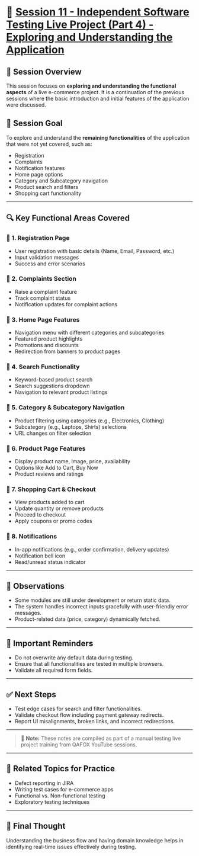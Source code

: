 # 📘 [Session 11 - Independent Software Testing Live Project (Part 4) - Exploring and Understanding the Application](https://www.youtube.com/watch?v=U5ug410y1xk&list=PLsjUcU8CQXGGguAbeip-Q_ZckElVGUwxQ&index=11)

## 🧠 Session Overview

This session focuses on **exploring and understanding the functional aspects** of a live e-commerce project. It is a continuation of the previous sessions where the basic introduction and initial features of the application were discussed.

## 🏁 Session Goal

To explore and understand the **remaining functionalities** of the application that were not yet covered, such as:

* Registration
* Complaints
* Notification features
* Home page options
* Category and Subcategory navigation
* Product search and filters
* Shopping cart functionality

---

## 🔍 Key Functional Areas Covered

### 🔹 1. **Registration Page**

* User registration with basic details (Name, Email, Password, etc.)
* Input validation messages
* Success and error scenarios

### 🔹 2. **Complaints Section**

* Raise a complaint feature
* Track complaint status
* Notification updates for complaint actions

### 🔹 3. **Home Page Features**

* Navigation menu with different categories and subcategories
* Featured product highlights
* Promotions and discounts
* Redirection from banners to product pages

### 🔹 4. **Search Functionality**

* Keyword-based product search
* Search suggestions dropdown
* Navigation to relevant product listings

### 🔹 5. **Category & Subcategory Navigation**

* Product filtering using categories (e.g., Electronics, Clothing)
* Subcategory (e.g., Laptops, Shirts) selections
* URL changes on filter selection

### 🔹 6. **Product Page Features**

* Display product name, image, price, availability
* Options like Add to Cart, Buy Now
* Product reviews and ratings

### 🔹 7. **Shopping Cart & Checkout**

* View products added to cart
* Update quantity or remove products
* Proceed to checkout
* Apply coupons or promo codes

### 🔹 8. **Notifications**

* In-app notifications (e.g., order confirmation, delivery updates)
* Notification bell icon
* Read/unread status indicator

---

## 🧪 Observations

* Some modules are still under development or return static data.
* The system handles incorrect inputs gracefully with user-friendly error messages.
* Product-related data (price, category) dynamically fetched.

---

## 📌 Important Reminders

* Do not overwrite any default data during testing.
* Ensure that all functionalities are tested in multiple browsers.
* Validate all required form fields.

---

## ✅ Next Steps

* Test edge cases for search and filter functionalities.
* Validate checkout flow including payment gateway redirects.
* Report UI misalignments, broken links, and incorrect redirections.

---

> 📝 **Note:** These notes are compiled as part of a manual testing live project training from QAFOX YouTube sessions.

---

## 🔗 Related Topics for Practice

* Defect reporting in JIRA
* Writing test cases for e-commerce apps
* Functional vs. Non-functional testing
* Exploratory testing techniques

---

## 🎯 Final Thought

Understanding the business flow and having domain knowledge helps in identifying real-time issues effectively during testing.
